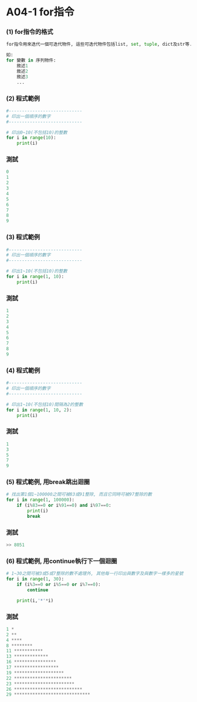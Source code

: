 # A04-1 for指令


### (1) for指令的格式
``` python
for指令用來迭代一個可迭代物件, 這些可迭代物件包括list, set, tuple, dict及str等.

如:
for 變數 in 序列物件:
    敘述1
    敘述2
    敘述3
    ...
```

### (2) 程式範例
``` python
#----------------------------
# 印出一個順序的數字
#----------------------------

# 印出0~10(不包括10)的整數
for i in range(10):
    print(i)
```

### 測試
``` python
0
1
2
3
4
5
6
7
8
9
```

### (3) 程式範例
``` python
#----------------------------
# 印出一個順序的數字
#----------------------------

# 印出1~10(不包括10)的整數
for i in range(1, 10):
    print(i) 
```
### 測試
``` python
1
2
3
4
5
6
7
8
9
```

### (4) 程式範例
``` python
#----------------------------
# 印出一個順序的數字
#----------------------------

# 印出1~10(不包括10)間隔為2的整數 
for i in range(1, 10, 2):
    print(i)  
```

### 測試
``` python
1
3
5
7
9
```


### (5) 程式範例, 用break跳出迴圈
``` python
# 找出第1個1~100000之間可被83或91整除, 而且它同時可被97整除的數
for i in range(1, 100000):
    if (i%83==0 or i%91==0) and i%97==0:
        print(i)
        break 
```

### 測試
``` python
>> 8051
```


### (6) 程式範例, 用continue執行下一個迴圈
``` python
# 1~30之間可被3或5或7整除的數不處理外, 其他每一行印出與數字及與數字一樣多的星號
for i in range(1, 30):
    if (i%3==0 or i%5==0 or i%7==0):
        continue

    print(i,'*'*i)
```

### 測試
``` python
1 *
2 **
4 ****
8 ********
11 ***********
13 *************
16 ****************
17 *****************
19 *******************
22 **********************
23 ***********************
26 **************************
29 *****************************
```
